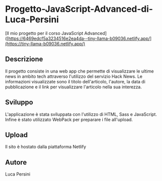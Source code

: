 # Progetto-JavaScript-Advanced-di-Luca-Persini

[Il mio progetto per il corso JavaScript Advanced]([https://6469edcf5a3234516e2ea4da--tiny-llama-b09036.netlify.app/](https://tiny-llama-b09036.netlify.app/)

## Descrizione

Il progetto consiste in una web app che permette di visualizzare le ultime news in ambito tech attraverso l'utilizzo del servizio Hack News. Le informazioni visualizzate sono il titolo dell'articolo,
l'autore, la data di pubblicazione e il link per visualizzare l'articolo nella sua interezza.

## Sviluppo

L'applicazione è stata sviluppata con l'utilizzo di HTML, Sass e JavaScript. Infine è stato utilizzato WebPack per preparare i file all'upload.

## Upload

Il sito è hostato dalla piattaforma Netlify

## Autore

Luca Persini

